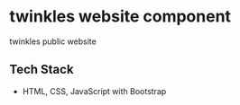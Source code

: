 # twinkles website component
twinkles public website

## Tech Stack

- HTML, CSS, JavaScript with Bootstrap